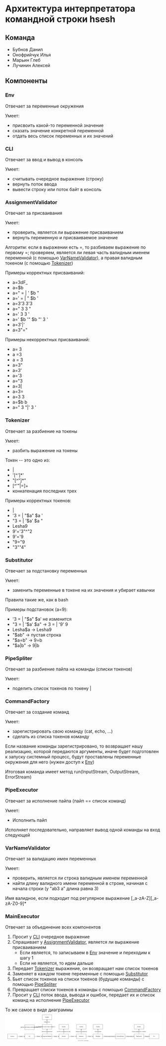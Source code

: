 # Архитектура интерпретатора командной строки hsesh

## Команда
- Бубнов Данил
- Онофрийчук Илья
- Марьин Глеб
- Лучинин Алексей

## Компоненты

### Env
Отвечает за переменные окружения

Умеет:
- присвоить какой-то переменной значение
- сказать значение конкретной переменной
- отдать весь список переменных и их значений

### CLI
Отвечает за ввод и вывод в консоль

Умеет:
- считывать очередное выражение (строку)
- вернуть поток ввода
- вывести строку или поток байт в консоль

### AssignmentValidator
Отвечает за присваивания

Умеет:
- проверить, является ли выражение присваиванием
- вернуть переменную и присваиваемое значение

Алгоритм: если в выражении есть =, то разбиваем выражение по первому =; проверяем, является ли левая часть валидным именем переменной (с помощью [VarNameValidator](#varnamevalidator)), а правая валидным токеном (с помощью [Tokenizer](#tokenizer))

Примеры корректных присваиваний:
- a=3dF_
- a=$b
- a=" = | ' $b "
- a=' = | " $b '
- a=3'3 3'3
- a=" 3 3 "
- a=' 3 3 '
- a=' $b '" $b "' 3 '
- a=3'|'
- a=3"="

Примеры некорректных присваиваний:
- a= 3
- a =3
- a = 3
- a=3"
- a=3'
- a='3
- a="3
- a=3|
- a=3=
- a=3 3
- a=$b b
- a=" 3 "|' 3 '

### Tokenizer
Отвечает за разбиение на токены

Умеет:
- разбить выражение на токены

Токен -- это одно из:
- |
- '[^']*'
- "[^"]*"
- [^'"|=]+
- конкатенация последних трех

Примеры корректных токенов:
- |
- '3 = | "$a" $a '
- "3 = | '$a' $a "
- Lesha9
- 9'='3"^"2
- 9'='9
- "9="9
- "3""4"

### Substitutor
Отвечает за подстановку переменных

Умеет:
- заменить переменные в токене на их значения и убирает кавычки

Правила такие же, как в bash

Примеры подстановок (a=9):
- '3 = | "$a" $a' не изменится
- "3 = | '$a' $a" -> 3 = | '9' 9
- Lesha$a -> Lesha9
- "$ab" -> пустая строка
- "$a=b" -> 9=b
- "$a|b" -> 9|b

### PipeSpliter
Отвечает за разбиение пайпа на команды (списки токенов)

Умеет:
- поделить список токенов по токену |

### CommandFactory
Отвечает за создание команд

Умеет:
- зарегистрировать свою команду (cat, echo, ...)
- сделать из списка токенов команду

Если название команды зарегистрировано, то возвращает нашу реализацию, которой передаются аргументы, иначе будет подготовлен к запуску системный процесс, будут проставлены переменные окружения для него (нужен доступ к [Env](#env))

Итоговая команда имеет метод run(InputStream, OutputStream, ErrorStream)

### PipeExecutor
Отвечает за исполнение пайпа (пайп == список команд)

Умеет:
- Исполнить пайп

Исполняет последовательно, направляет вывод одной команды на вход следующей

### VarNameValidator
Отвечает за валидацию имен переменных

Умеет:
- проверить, является ли строка валидным именем переменной
- найти длину валидного имени переменной в строке, начиная с начала строки (у "ab3 a" длина равна 3)

Имя валидное, если подходит под регулярное выражение [_a-zA-Z][_a-zA-Z0-9]*

### MainExecutor
Отвечает за объединение всех компонентов

1. Просит у [CLI](#cli) очередное выражение
2. Спрашивает у [AssignmentValidator](#assignmentvalidator), является ли выражение присваиванием
    - Если является, то записываем в [Env](#env) значение и переходим к шагу 1
    - Если не является, то идем дальше
3. Передает [Tokenizer](#tokenizer) выражение, он возвращает нам список токенов
4. Заменяет в каждом токене переменные с помощью [Substitutor](#substitutor)
5. Бьет список токенов на списки токенов (будущие команды) с помощью [PipeSpliter](#pipespliter)
6. Превращает списки токенов в команды с помощью [CommandFactory](#commandfactory)
7. Просит у [CLI](#cli) поток ввода, вывода и ошибок, передает их и список команд на исполнение [PipeExecutor](#pipeexecutor)

То же самое в виде диаграммы
![Диаграмма](images/diagram.svg)